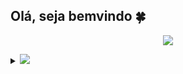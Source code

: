 ## Olá, seja bemvindo 🍀

<p align="center"><img src="https://i.imgur.com/A6bWGFl.gif"/></p>

<details>
<summary>
  <a href="https://github.com/Jhonasz21"><img src="https://img.shields.io/badge/-Expand%20to%20know%20more-b03544?style=for-the-badge" /></a>
</summary>



### Um pouco mas sobre min  
A pouco tempo atrás eu pedi ao Eterno aprender a aprender conheci então PNL.
A progração neuro-liguística é uma tecnologia que me dá base para ser autoditada com aprendizagem acelerada.
A realidade externa de um evento é igual para todos, e recebemos as informações através dos nossos canais sensoriais (NEURO), que passam por filtros (PROGRAMAÇÃO) e formam uma representação interna para a pessoa. Essa representação interna gera um estado na pessoa, ou seja, leva a diferentes emoções que acabam interferindo na fisiologia e também nos comportamentos, nas ações dessa pessoa, tanto aspecto verbal quanto não verbal (LINGUÍSTICA).
No meio desse processo me libertei do antiga profissão e hoje estudo com afinco para minha area que é o que me faz bem desenvolvedor Java.


### Programming Languages :scroll:
 
<img height="32" width="32" src="https://cdn.thekrishna.in/img/icon/java.svg" />&nbsp;
<img height="32" width="32" src="https://cdn.thekrishna.in/img/icon/javascript.svg" />&nbsp; 
<img height="32" width="32" src="https://cdn.thekrishna.in/img/icon/html5.svg" />&nbsp; 
<img height="32" width="32" src="https://cdn.thekrishna.in/img/icon/css3.svg" />&nbsp; 
<img height="32" width="32" src="https://cdn.thekrishna.in/img/icon/php.svg" />&nbsp; 

<!-- footer --!>

<p align="center">
    <a id="GitHub" href="https://github.com/Jhonasz21"><img width="27px" src="https://thekrishna.in/K-Kraken/img/gh.png" alt="Jhonasz21 - GitHub" /></a>
    &nbsp;&nbsp;     
    <a id="LinkedIn" href="https://www.linkedin.com/in/jonas-cunha-mac%C3%AAdo-3a9b71178/"><img width="27px" src="https://thekrishna.in/K-Kraken/img/linkedin.png" alt="Krishnakanth Alagiri - LinkedIn" /></a> 
   
<img src="https://imgur.com/rilHVxA.png"/>
